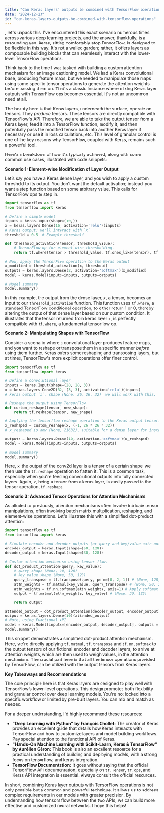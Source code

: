 ```yaml
---
title: "Can Keras layers' outputs be combined with TensorFlow operations?"
date: "2024-12-23"
id: "can-keras-layers-outputs-be-combined-with-tensorflow-operations"
---
```


, let's unpack this. I've encountered this exact scenario numerous times across various deep learning projects, and the answer, thankfully, is a resounding yes. Keras, sitting comfortably atop TensorFlow, is designed to be flexible in this way. It's not a walled garden; rather, it offers layers as composable building blocks that can seamlessly interact with the lower-level TensorFlow operations.

Think back to the time I was tasked with building a custom attention mechanism for an image captioning model. We had a Keras convolutional base, producing feature maps, but we needed to manipulate those maps using some specific tensor operations to generate the attention weights before passing them on. That's a classic instance where mixing Keras layer outputs with TensorFlow ops becomes essential. It's not an uncommon need at all.

The beauty here is that Keras layers, underneath the surface, operate on tensors. They *produce* tensors. These tensors are directly compatible with TensorFlow's API. Therefore, we are able to take the output tensor from a Keras layer, feed it into a TensorFlow function, modify it, and then potentially pass the modified tensor back into another Keras layer if necessary or use it in loss calculations, etc. This level of granular control is one of the key reasons why TensorFlow, coupled with Keras, remains such a powerful tool.

Here's a breakdown of how it's typically achieved, along with some common use cases, illustrated with code snippets:

**Scenario 1: Element-wise Modification of Layer Output**

Let’s say you have a Keras dense layer, and you wish to apply a custom threshold to its output. You don’t want the default activation; instead, you want a step function based on some arbitrary value. This calls for TensorFlow ops to step in.

```python
import tensorflow as tf
from tensorflow import keras

# Define a simple model
inputs = keras.Input(shape=(10,))
x = keras.layers.Dense(16, activation='relu')(inputs)
# Keras output: we'll interact with `x`
threshold = 0.5  # Example threshold

def threshold_activation(tensor, threshold_value):
    # TensorFlow op for element-wise thresholding.
    return tf.where(tensor > threshold_value, tf.ones_like(tensor), tf.zeros_like(tensor))

# Now, apply the TensorFlow operation to the Keras output
x_modified = threshold_activation(x, threshold)
outputs = keras.layers.Dense(2, activation='softmax')(x_modified)
model = keras.Model(inputs=inputs, outputs=outputs)

# Model summary
model.summary()
```

In this example, the output from the dense layer, *x*, a tensor, becomes an input to our `threshold_activation` function. This function uses `tf.where`, a standard TensorFlow conditional operation, to either return 1 or 0, thereby altering the output of that dense layer based on our custom condition. It illustrates that the tensor returned from keras layer `x`, is perfectly compatible with `tf.where`, a fundamental tensorflow op.

**Scenario 2: Manipulating Shapes with TensorFlow**

Consider a scenario where a convolutional layer produces feature maps, and you want to reshape or transpose them in a specific manner *before* using them further. Keras offers some reshaping and transposing layers, but at times, TensorFlow's more explicit operations offer finer control.

```python
import tensorflow as tf
from tensorflow import keras

# Define a convolutional layer
inputs = keras.Input(shape=(28, 28, 3))
x = keras.layers.Conv2D(32, (3, 3), activation='relu')(inputs)
# keras output `x`, shape (None, 26, 26, 32). we will work with this.

# Reshape the output using TensorFlow
def custom_reshape(tensor, new_shape):
    return tf.reshape(tensor, new_shape)

# Applying the tensorflow reshape operation to the Keras output tensor.
x_reshaped = custom_reshape(x, (-1, 26 * 26 * 32))
# x_reshaped is now (None, 21632), suitable for a dense layer for instance.

outputs = keras.layers.Dense(10, activation='softmax')(x_reshaped)
model = keras.Model(inputs=inputs, outputs=outputs)

# model summary
model.summary()
```

Here, `x`, the output of the conv2d layer is a tensor of a certain shape, we then use the `tf.reshape` operation to flatten it. This is a common task, especially when you're feeding convolutional outputs into fully connected layers. Again, `x`, being a tensor from a keras layer, is easily passed to the tensor operation, `tf.reshape`.

**Scenario 3: Advanced Tensor Operations for Attention Mechanisms**

As alluded to previously, attention mechanisms often involve intricate tensor manipulations, often involving batch matrix multiplication, reshaping, and element-wise operations. Let's illustrate this with a simplified dot-product attention:

```python
import tensorflow as tf
from tensorflow import keras

# Simulate encoder and decoder outputs (or query and key/value pair output tensors)
encoder_output = keras.Input(shape=(50, 128))
decoder_output = keras.Input(shape=(30, 128))

# Custom attention mechanism using tensor flow.
def dot_product_attention(query, key_value):
    # query shape (None, 30, 128)
    # key_value shape (None, 50, 128)
    query_transpose = tf.transpose(query, perm=[0, 2, 1]) # (None, 128, 30)
    attn_weights = tf.matmul(key_value, query_transpose) # (None, 50, 30)
    attn_weights = tf.nn.softmax(attn_weights, axis=1) # Apply softmax over the 50-dimension
    output = tf.matmul(attn_weights, key_value) # (None, 30, 128)

    return output

attended_output = dot_product_attention(decoder_output, encoder_output)
output = keras.layers.Dense(10)(attended_output)
# Note, using Functional API
model = keras.Model(inputs=[encoder_output, decoder_output], outputs = output)
model.summary()
```

This snippet demonstrates a simplified dot-product attention mechanism. Here, we're directly applying `tf.matmul`, `tf.transpose` and `tf.nn.softmax` to the output tensors of our fictional encoder and decoder layers, to arrive at attention weights, which are then used to weigh values, in the attention mechanism. The crucial part here is that all the tensor operations provided by TensorFlow, can be utilized with the output tensors from Keras layers.

**Key Takeaways and Recommendations**

The core principle here is that Keras layers are designed to play well with TensorFlow’s lower-level operations. This design promotes both flexibility and granular control over deep learning models. You're not locked into a specific workflow or limited by pre-built layers. You can mix and match as needed.

For a deeper understanding, I'd highly recommend these resources:

*   **"Deep Learning with Python" by François Chollet:** The creator of Keras provides an excellent guide that details how Keras interacts with TensorFlow and how to customize layers and model building workflows. Pay special attention to the functional API of Keras.
*   **"Hands-On Machine Learning with Scikit-Learn, Keras & TensorFlow" by Aurélien Géron:** This book is also an excellent resource for a practical understanding of building and deploying models, with a strong focus on tensorflow, and keras integration.
*   **TensorFlow Documentation:** It goes without saying that the official TensorFlow API documentation, especially on `tf.Tensor`, `tf.ops`, and Keras API integration is essential. Always consult the official resources.

In short, combining Keras layer outputs with TensorFlow operations is not only possible but a common and powerful technique. It allows us to address complex requirements in our models with greater precision. By understanding how tensors flow between the two APIs, we can build more effective and customized neural networks. I hope this helps!
